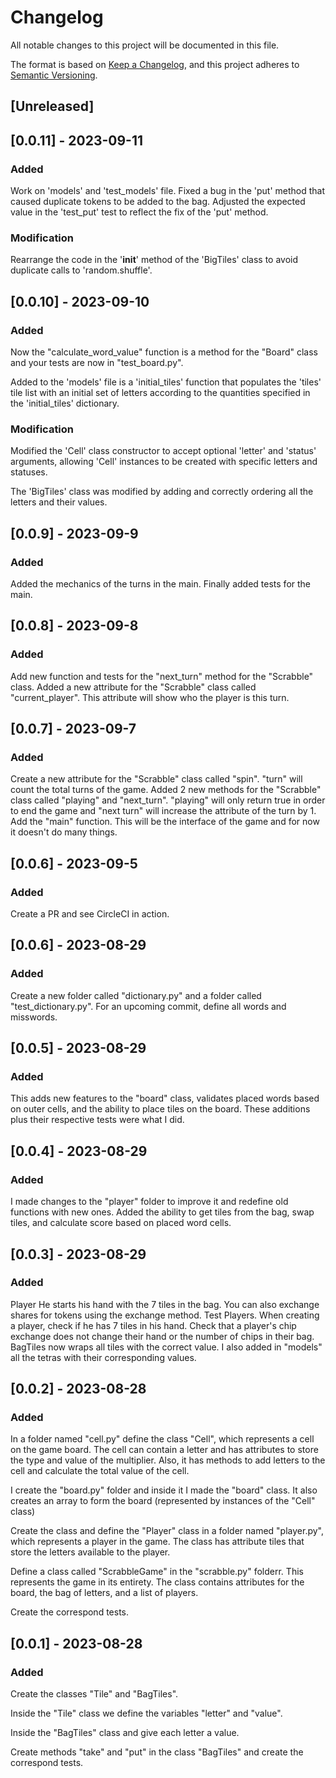 # Changelog

All notable changes to this project will be documented in this file.

The format is based on [Keep a Changelog](https://keepachangelog.com/en/1.0.0/),
and this project adheres to [Semantic Versioning](https://semver.org/spec/v2.0.0.html).

## [Unreleased]

## [0.0.11] - 2023-09-11

###  Added

Work on 'models' and 'test_models' file.
Fixed a bug in the 'put' method that caused duplicate tokens to be added to the bag.
Adjusted the expected value in the 'test_put' test to reflect the fix of the 'put' method.

### Modification

Rearrange the code in the '__init__' method of the 'BigTiles' class to avoid duplicate calls to 'random.shuffle'.

## [0.0.10] - 2023-09-10

###  Added

Now the "calculate_word_value" function is a method for the "Board" class and your tests are now in "test_board.py".
 
Added to the 'models' file is a 'initial_tiles' function that populates the 'tiles' tile list with an initial set of letters according to the quantities specified in the 'initial_tiles' dictionary.


### Modification

Modified the 'Cell' class constructor to accept optional 'letter' and 'status' arguments, allowing 'Cell' instances to be created with specific letters and statuses.

The 'BigTiles' class was modified by adding and correctly ordering all the letters and their values.


## [0.0.9] - 2023-09-9

###  Added

Added the mechanics of the turns in the main.
Finally added tests for the main.

## [0.0.8] - 2023-09-8

###  Added

Add new function and tests for the "next_turn" method for the "Scrabble" class.
Added a new attribute for the "Scrabble" class called "current_player". This attribute will show who the player is this turn.

## [0.0.7] - 2023-09-7

### Added

Create a new attribute for the "Scrabble" class called "spin". "turn" will count the total turns of the game.
Added 2 new methods for the "Scrabble" class called "playing" and "next_turn". "playing" will only return true in order to end the game and "next turn" will increase the attribute of the turn by 1.
Add the "main" function. This will be the interface of the game and for now it doesn't do many things.


## [0.0.6] - 2023-09-5

### Added

Create a PR and see CircleCI in action.


## [0.0.6] - 2023-08-29

### Added

Create a new folder called "dictionary.py" and a folder called "test_dictionary.py".
For an upcoming commit, define all words and misswords.

## [0.0.5] - 2023-08-29

### Added

This adds new features to the "board" class, validates placed words based on outer cells, and the ability to place tiles on the board.
These additions plus their respective tests were what I did.

## [0.0.4] - 2023-08-29

### Added

I made changes to the "player" folder to improve it and redefine old functions with new ones.
Added the ability to get tiles from the bag, swap tiles, and calculate score based on placed word cells.

## [0.0.3] - 2023-08-29

### Added

Player
He starts his hand with the 7 tiles in the bag. You can also exchange shares for tokens using the exchange method.
Test Players.
When creating a player, check if he has 7 tiles in his hand.
Check that a player's chip exchange does not change their hand or the number of chips in their bag.
BagTiles now wraps all tiles with the correct value.
I also added in "models" all the tetras with their corresponding values.

## [0.0.2] - 2023-08-28

### Added
    
In a folder named "cell.py" define the class "Cell", which represents a cell on the game board. The cell can contain a letter and has attributes to store the type and value of the multiplier. Also, it has methods to add letters to the cell and calculate the total value of the cell.

I create the "board.py" folder and inside it I made the "board" class. It also creates an array to form the board (represented by instances of the "Cell" class)

Create the class and define the "Player" class in a folder named "player.py", which represents a player in the game. The class has attribute tiles that store the letters available to the player.

Define a class called "ScrabbleGame" in the "scrabble.py" folderr. This represents the game in its entirety. The class contains attributes for the board, the bag of letters, and a list of players.  

Create the correspond tests.

## [0.0.1] - 2023-08-28

### Added

Create the classes "Tile" and "BagTiles".

Inside the "Tile" class we define the variables "letter" and "value".

Inside the "BagTiles" class and give each letter a value.

Create methods "take" and "put" in the class "BagTiles" and create the correspond tests.





 
